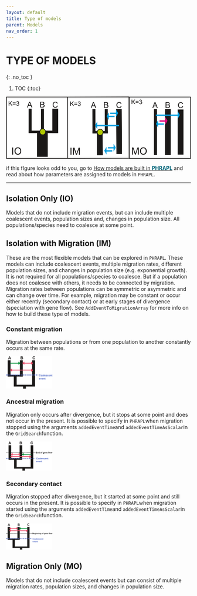 ```yaml
---
layout: default
title: Type of models
parent: Models
nav_order: 1
---
```


# TYPE OF MODELS
{: .no_toc }
1. TOC
{:toc}


![](https://github.com/ariadnamorales/phrapl-manual/blob/master/images/modelType.png?raw=true)

if this fIgure looks odd to you, go to [How models are built in  **<font color='#006579'>PHRAPL</font>**](https://phrapl.github.io/Content/GenerateSetModels) and read about how parameters are assigned to models in `PHRAPL`.

---
## Isolation Only (IO)
Models that do not include migration events, but can include multiple coalescent events, population sizes and, changes in population size. All populations/species need to coalesce at some point.


## Isolation with Migration (IM)
These are the most flexible models that can be explored in `PHRAPL`. These models can include coalescent events, multiple migration rates, different population sizes, and changes in population size (e.g. exponential growth). 
It is not required for all populations/species to coalesce. But if a population does not coalesce with others, it needs to be connected by migration.
Migration rates between populations can be symmetric or asymmetric and can change over time. For example, migration may be constant or occur either recently (secondary contact) or at early stages of divergence (speciation with gene flow). See `AddEventToMigrationArray` for more info on how to build these type of models.


### Constant migration
Migration between populations or from one population to another constantly occurs at the same rate.

<img src="https://github.com/ariadnamorales/phrapl-manual/blob/master/images/constantMigration.png?raw=true" width="25%" height="25%" />


### Ancestral migration
Migration only occurs after divergence, but it stops at some point and does not occur in the present. It is possible to specify in `PHRAPL`when migration stopped using the arguments `addedEventTime`and `addedEventTimeAsScalar`in the `GridSearch`function.

<img src="https://github.com/ariadnamorales/phrapl-manual/blob/master/images/ancMigration.png?raw=true" width="25%" height="25%" />


### Secondary contact
Migration stopped after divergence, but it started at some point and still occurs in the present. It is possible to specify in `PHRAPL`when migration started using the arguments `addedEventTime`and `addedEventTimeAsScalar`in the `GridSearch`function.

<img src="https://github.com/ariadnamorales/phrapl-manual/blob/master/images/secondaryContact.png?raw=true" width="25%" height="25%" />


## Migration Only (MO)
Models that do not include coalescent events but can consist of multiple migration rates, population sizes, and changes in population size.
